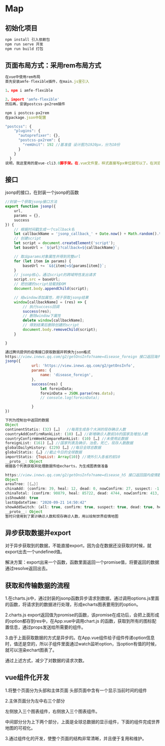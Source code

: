 # Map

## 初始化项目

```javascript
npm install 引入依赖包
npm run serve 开发
npm run build 打包
```
## 页面布局方式：采用rem布局方式

```javascript
在vue中使用rem布局
首先安装amfe-flexible插件，在main.js里引入

1、npm i amfe-flexible

2、import 'amfe-flexible'
然后再，安装postcss-px2rem插件

npm i postcss-px2rem
在package.json中配置

"postcss": {
    "plugins": {
      "autoprefixer": {},
      "postcss-px2rem": {
        "remUnit": 192 //基准值 设计图为1920px，分为10份
      }
    }
  }
说明，我这里用的是vue-cli3.0脚手架。在.vue文件里，样式直接写px单位就可以了。在浏览器查看时会自动转换为rem单位。如果字体还想用px，那就这样将px大写，就不会编译为rem单位了。
```

## 接口

jsonp的接口，在封装一个jsonp的函数

```javascript
//封装一个获取jsonp接口方法
export function jsonp({
	url,
	params = {},
	success
}) {
	// 根据时间戳生成一个callback名
	let callbackName = 'jsonp_callback_' + Date.now() + Math.random().toString().substr(2, 5);
    // 创建script
	let script = document.createElement('script');
	let baseUrl = `${url}?callback=${callbackName}`;

	// 取出params对象属性并得到完整url
	for (let item in params) {
		baseUrl += `&${item}=${params[item]}`;
	}
	// jsonp核心，通过script的跨域特性发出请求
	script.src = baseUrl;
	// 把创建的script挂载到DOM
	document.body.appendChild(script);

	// 给window添加属性，用于获取jsonp结果
	window[callbackName] = (res) => {
		// 执行success回调
		success(res);
		// 删除window下属性
		delete window[callbackName];
		// 得到结果后删除创建的script
		document.body.removeChild(script);
	}

}
```

```javascript
通过腾讯提供的疫情接口获取数据并转换为json格式
https://view.inews.qq.com/g2/getOnsInfo?name=disease_foreign 接口返回海外疫情数据
jsonp({
			url: 'https://view.inews.qq.com/g2/getOnsInfo',
			params: {
				name: 'disease_foreign',
			},
			success(res) {
				let foreinData;
				foreinData = JSON.parse(res.data);
				// console.log(foreinData);

            }
})

下列为控制台中返回的数据
Object
continentStatis: (32) […]   //每周生成各个大洲的现存确诊人数
countryAddConfirmRankList: (10) […] //新增确诊人数前10的国家及增加人数
countryConfirmWeekCompareRankList: (10) […] //未使用此数据
foreignList: (161) […] //国家列表及确诊，治愈，死亡，现存人数数据
globalDailyHistory: (229) […] //每日全球总数据
globalStatis: {…} //截止今日的全球数据
importStatis: {TopList: Array(10)} //境外引入各省的前10
__proto__: Object
根据各个列表获取并处理数据传给echarts，为生成图表做准备
```

```java
https://view.inews.qq.com/g2/getOnsInfo?name=disease_h5 接口返回国内疫情数据
Object
areaTree: [{…}]
chinaAdd: {confirm: 39, heal: 12, dead: 0, nowConfirm: 27, suspect: -1, …}
chinaTotal: {confirm: 90879, heal: 85722, dead: 4744, nowConfirm: 413, suspect: 1, …}
isShowAdd: true
lastUpdateTime: "2020-09-21 14:50:42"
showAddSwitch: {all: true, confirm: true, suspect: true, dead: true, heal: true, …}
__proto__: Object
暂时只使用到了累计确诊人数和现存确诊人数，用以绘制世界疫情地图
```

## 异步获取数据并export

对于异步获取到的数据，不能直接export，因为会在数据还没获取的时候，就export出去一个undefined值。

解决方案：export出来一个函数，函数里面返回一个promise值，将要返回的数据通过resolve返回出去。

## 获取和传输数据的流程

1.在charts.js中，通过封装的jsonp函数异步请求到数据，通过调用options.js里面的函数，将请求到的数据进行处理，形成echarts图表要用到的option。

2.charts.js export返回值为promise的函数，该promise在成功后，会把上面形成的option都存到res中，在App.vue中调用chart.js 的函数，获取到所有的图标配置信息，通过props发送给所需要的组件。

3.由于上面获取数据的方式是异步的。在App.vue组件给子组件传递option信息时，值还是空的，所以子组件里面通过watch监听option，当option有值的时候，就可以渲染echart图表了。

通过上述方式，减少了对数据的请求次数。

## vue组件化开发

1.将整个页面分为头部和主体页面  头部页面中含有一个显示当前时间的组件

2.主体页面分为左中右三个部分

左侧放入三个图表组件，右侧放入三个图表组件。

中间部分分为上下两个部分，上面是全球总数据的显示组件，下面的组件完成世界地图的可视化。

3.通过组件化的开发，使整个页面的结构非常清晰，并且便于复用和维护。

